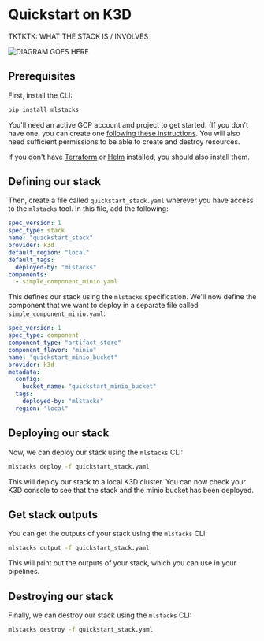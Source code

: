 # Quickstart on K3D

TKTKTK: WHAT THE STACK IS / INVOLVES

![DIAGRAM GOES HERE]()

## Prerequisites

First, install the CLI:

```bash
pip install mlstacks
```

You'll need an active GCP account and project to get started. (If you don't have
one, you can create one
[following these instructions](https://developers.google.com/workspace/guides/create-project).
You will also need sufficient permissions to be able to create and destroy
resources.

If you don't have
[Terraform](https://learn.hashicorp.com/tutorials/terraform/install-cli#install-terraform)
or [Helm](https://helm.sh/docs/intro/install/#from-script) installed, you should
also install them.

## Defining our stack

Then, create a file called `quickstart_stack.yaml` wherever you have access to
the `mlstacks` tool. In this file, add the following:

```yaml
spec_version: 1
spec_type: stack
name: "quickstart_stack"
provider: k3d
default_region: "local"
default_tags:
  deployed-by: "mlstacks"
components:
  - simple_component_minio.yaml
```

This defines our stack using the `mlstacks` specification. We'll now define the
component that we want to deploy in a separate file called
`simple_component_minio.yaml`:

```yaml
spec_version: 1
spec_type: component
component_type: "artifact_store"
component_flavor: "minio"
name: "quickstart_minio_bucket"
provider: k3d
metadata:
  config:
    bucket_name: "quickstart_minio_bucket"
  tags:
    deployed-by: "mlstacks"
  region: "local"
```

## Deploying our stack

Now, we can deploy our stack using the `mlstacks` CLI:

```bash
mlstacks deploy -f quickstart_stack.yaml
```

This will deploy our stack to a local K3D cluster. You can now check your K3D
console to see that the stack and the minio bucket has been deployed.

## Get stack outputs

You can get the outputs of your stack using the `mlstacks` CLI:

```bash
mlstacks output -f quickstart_stack.yaml
```

This will print out the outputs of your stack, which you can use in your
pipelines.

## Destroying our stack

Finally, we can destroy our stack using the `mlstacks` CLI:

```bash
mlstacks destroy -f quickstart_stack.yaml
```
